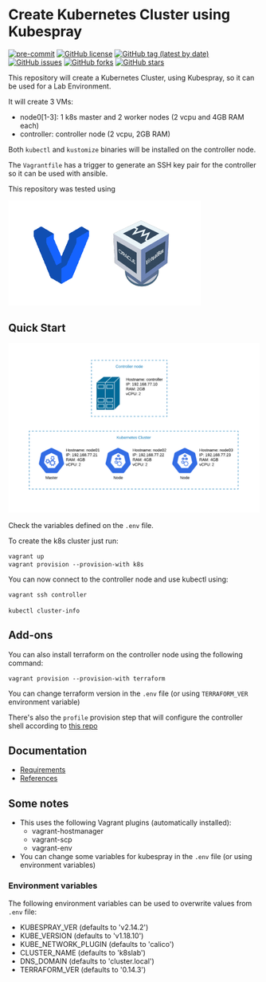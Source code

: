 # Create Kubernetes Cluster using Kubespray

[![pre-commit](https://img.shields.io/badge/pre--commit-enabled-brightgreen?logo=pre-commit&logoColor=white)](https://github.com/pre-commit/pre-commit)
[![GitHub license](https://img.shields.io/github/license/bcochofel/vagrant-kubespray.svg)](https://github.com/bcochofel/vagrant-kubespray/blob/master/LICENSE)
[![GitHub tag (latest by date)](https://img.shields.io/github/v/tag/bcochofel/vagrant-kubespray)](https://github.com/bcochofel/vagrant-kubespray/tags)
[![GitHub issues](https://img.shields.io/github/issues/bcochofel/vagrant-kubespray.svg)](https://github.com/bcochofel/vagrant-kubespray/issues/)
[![GitHub forks](https://img.shields.io/github/forks/bcochofel/vagrant-kubespray.svg?style=social&label=Fork&maxAge=2592000)](https://github.com/bcochofel/vagrant-kubespray/network/)
[![GitHub stars](https://img.shields.io/github/stars/bcochofel/vagrant-kubespray.svg?style=social&label=Star&maxAge=2592000)](https://github.com/bcochofel/vagrant-kubespray/stargazers/)

This repository will create a Kubernetes Cluster, using Kubespray,
so it can be used for a Lab Environment.

It will create 3 VMs:

- node0[1-3]: 1 k8s master and 2 worker nodes (2 vcpu and 4GB RAM each)
- controller: controller node (2 vcpu, 2GB RAM)

Both `kubectl` and `kustomize` binaries will be installed on the controller
node.

The `Vagrantfile` has a trigger to generate an SSH key pair for the controller
so it can be used with ansible.

This repository was tested using

![Test Env](docs/images/tested.png)

## Quick Start

![Lab Environment](docs/images/lab.png)

Check the variables defined on the `.env` file.

To create the k8s cluster just run:

```ShellSession
vagrant up
vagrant provision --provision-with k8s
```

You can now connect to the controller node and use kubectl using:

```ShellSession
vagrant ssh controller

kubectl cluster-info
```

## Add-ons

You can also install terraform on the controller node using the following command:

```ShellSession
vagrant provision --provision-with terraform
```

You can change terraform version in the `.env` file (or using `TERRAFORM_VER` environment variable)

There's also the `profile` provision step that will configure the controller
shell according to [this repo](https://github.com/bcochofel/dotfiles)

## Documentation

- [Requirements](docs/requirements.md)
- [References](docs/references.md)

## Some notes

- This uses the following Vagrant plugins (automatically installed):
    - vagrant-hostmanager
    - vagrant-scp
    - vagrant-env
- You can change some variables for kubespray in the `.env` file (or using environment variables)

### Environment variables

The following environment variables can be used to overwrite values from `.env` file:

- KUBESPRAY_VER (defaults to 'v2.14.2')
- KUBE_VERSION (defaults to 'v1.18.10')
- KUBE_NETWORK_PLUGIN (defaults to 'calico')
- CLUSTER_NAME (defaults to 'k8slab')
- DNS_DOMAIN (defaults to 'cluster.local')
- TERRAFORM_VER (defaults to '0.14.3')

